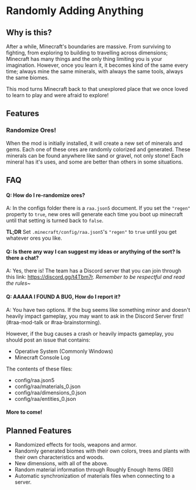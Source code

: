 # Randomly Adding Anything

## Why is this?

After a while, Minecraft's boundaries are massive. From surviving to fighting, from exploring to building to travelling across dimensions; Minecraft has many things and the only thing limiting you is your imagination.
However, once you learn it, it becomes kind of the same every time; always mine the same minerals, with always the same tools, always the same biomes.

This mod turns Minecraft back to that unexplored place that we once loved to learn to play and were afraid to explore!

## Features

### Randomize Ores!

When the mod is initially installed, it will create a new set of minerals and gems.
Each one of these ores are randomly colorized and generated.
These minerals can be found anywhere like sand or gravel, not only stone!
Each mineral has it's uses, and some are better than others in some situations.

## FAQ

#### Q: How do I re-randomize ores?

A: In the configs folder there is a `raa.json5` document. If you set the `"regen"` property to `true`, new ores will generate each time you boot up minecraft until that setting is turned back to `false`.

**TL;DR** Set `.minecraft/config/raa.json5`'s `"regen"` to `true` until you get whatever ores you like.

#### Q: Is there any way I can suggest my ideas or anythying of the sort? Is there a chat?

A: Yes, there is! The team has a Discord server that you can join through this link: https://discord.gg/t4Tbm7r. _Remember to be respectful and read the rules~_

#### Q: AAAAA I FOUND A BUG, How do I report it?

A: You have two options. If the bug seems like something minor and doesn't heavily impact gameplay, you may want to ask in the Discord Server first! (#raa-mod-talk or #raa-brainstorming).

However, if the bug causes a crash or heavily impacts gameplay, you should post an issue that contains:

- Operative System (Commonly Windows)
- Minecraft Console Log

The contents of these files:
- config/raa.json5
- config/raa/materials_0.json
- config/raa/dimensions_0.json
- config/raa/entities_0.json

#### More to come!

## Planned Features

- Randomized effects for tools, weapons and armor.
- Randomly generated biomes with their own colors, trees and plants with their own characteristics and woods.
- New dimensions, with all of the above.
- Random material information through Roughly Enough Items (REI)
- Automatic synchronization of materials files when connecting to a server.
